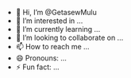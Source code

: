 - 👋 Hi, I’m @GetasewMulu
- 👀 I’m interested in ...
- 🌱 I’m currently learning ...
- 💞️ I’m looking to collaborate on ...
- 📫 How to reach me ...
- 😄 Pronouns: ...
- ⚡ Fun fact: ...

<!---
GetasewMulu/GetasewMulu is a ✨ special ✨ repository because its `README.md` (this file) appears on your GitHub profile.
You can click the Preview link to take a look at your changes.
--->
